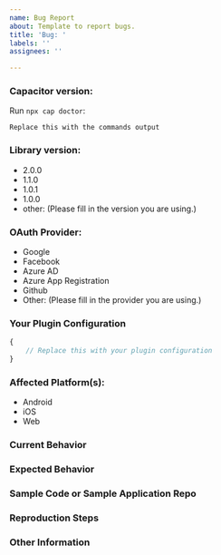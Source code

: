 ```yaml
---
name: Bug Report
about: Template to report bugs.
title: 'Bug: '
labels: ''
assignees: ''

---
```


<!--
ATTENTION: Only issues using a filled template will be accepted!
-->

### Capacitor version:
<!-- Provide the version of Capacitor and related installed dependencies. 
You can use `npx cap doctor` for the output from the root directory of your project. -->

Run `npx cap doctor`:

```
Replace this with the commands output
```

### Library version:
<!-- Please remove all items that are not relevant. -->

- 2.0.0
- 1.1.0
- 1.0.1
- 1.0.0
- other: (Please fill in the version you are using.)

### OAuth Provider:
<!-- Please remove all items that are not relevant. -->

- Google
- Facebook
- Azure AD
- Azure App Registration
- Github
- Other: (Please fill in the provider you are using.)

### Your Plugin Configuration
<!-- Without secret stuff (of course). -->

```typescript
{
    // Replace this with your plugin configuration 
}
```

### Affected Platform(s):
<!-- Please remove all items that are not relevant. -->

- Android
- iOS
- Web

### Current Behavior
<!-- Describe the bug. Be specific. I need to understand you problem. -->


### Expected Behavior
<!-- Describe what the behavior would be without the bug. -->


### Sample Code or Sample Application Repo
<!-- If you are able to illustrate the bug or feature request with an example, please provide sample code snippets or a sample application via a public repo. -->


### Reproduction Steps
<!--  Please explain the steps required to duplicate the issue, especially if you are able to provide a sample application. -->


### Other Information
<!-- List any other information that is relevant to your issue. Stack traces, related issues, suggestions on how to fix, Stack Overflow links, forum links, etc. -->
